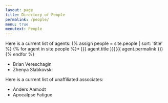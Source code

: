 ```yaml
---
layout: page
title: Directory of People
permalink: /people/
menu: true
menutext: People
---
```



Here is a current list of agents:
{% assign people = site.people | sort: 'title' %} {% for agent in site.people %}* [{{ agent.title }}]({{ agent.permalink }}) {% endfor %}

* Brian Vereschagin
* Zhenya Slabkovski

Here is a current list of unaffiliated associates:

* Anders Aamodt
* Apocalpse Fatigue

